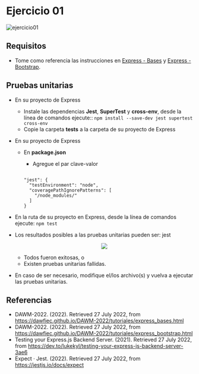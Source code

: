 # Ejercicio 01

![ejercicio01](imagenes/ejercicio01.png)


## Requisitos

* Tome como referencia las instrucciones en [Express - Bases](https://dawfiec.github.io/DAWM-2022/tutoriales/express_bases.html) y [Express - Bootstrap](https://dawfiec.github.io/DAWM-2022/tutoriales/express_bootstrap.html).

## Pruebas unitarias

* En su proyecto de Express 
  + Instale las dependencias **Jest**, **SuperTest** y **cross-env**, desde la línea de comandos ejecute:: `npm install --save-dev jest supertest cross-env`
  + Copie la carpeta **tests** a la carpeta de su proyecto de Express

* En su proyecto de Express 
  + En **package.json**
    - Agregue el par clave-valor

    <pre><code>
    "jest": {
      "testEnvironment": "node",
      "coveragePathIgnorePatterns": [
        "/node_modules/"
      ]
    }
    </code></pre> 

* En la ruta de su proyecto en Express, desde la línea de comandos ejecute: `npm test`
* Los resultados posibles a las pruebas unitarias pueden ser: jest
  
  <p align="center">
    <img src="imagenes/jest.png">
  </p>

  + Todos fueron exitosas, o
  + Existen pruebas unitarias fallidas.
* En caso de ser necesario, modifique el/los archivo(s) y vuelva a ejecutar las pruebas unitarias.

## Referencias 

* DAWM-2022. (2022). Retrieved 27 July 2022, from https://dawfiec.github.io/DAWM-2022/tutoriales/express_bases.html
* DAWM-2022. (2022). Retrieved 27 July 2022, from https://dawfiec.github.io/DAWM-2022/tutoriales/express_bootstrap.html
* Testing your Express.js Backend Server. (2021). Retrieved 27 July 2022, from https://dev.to/lukekyl/testing-your-express-js-backend-server-3ae6
* Expect · Jest. (2022). Retrieved 27 July 2022, from https://jestjs.io/docs/expect
